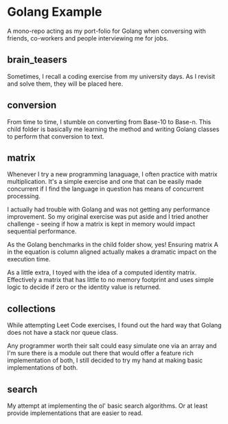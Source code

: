 # Golang Example

A mono-repo acting as my port-folio for Golang when conversing with friends, co-workers and people interviewing me for jobs.

## brain_teasers

Sometimes, I recall a coding exercise from my university days.  As I revisit and solve them, they will be placed here.

## conversion

From time to time, I stumble on converting from Base-10 to Base-n.  This child folder is basically me learning the method and writing Golang classes to perform that conversion to text.

## matrix

Whenever I try a new programming lanaguage, I often practice with matrix multiplication.  It's a simple exercise and one that can be easily made concurrent if I find the language in question has means of concurrent processing.

I actually had trouble with Golang and was not getting any performance improvement.  So my original exercise was put aside and I tried another challenge - seeing if how a matrix is kept in memory would impact sequential performance.

As the Golang benchmarks in the child folder show, yes!  Ensuring matrix A in the equation is column aligned actually makes a dramatic impact on the execution time.

As a little extra, I toyed with the idea of a computed identity matrix.  Effectively a matrix that has little to no memory footprint and uses simple logic to decide if zero or the identity value is returned.

## collections

While attempting Leet Code exercises, I found out the hard way that Golang does not have a stack nor queue class.

Any programmer worth their salt could easy simulate one via an array and I'm sure there is a module out there that would offer a feature rich implementation of both, I still decided to try my hand at making basic implementations of both.

## search

My attempt at implementing the ol' basic search algorithms.  Or at least provide implementations that are easier to read.
